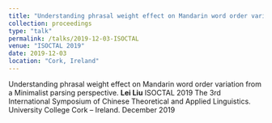 ```yaml
---
title: "Understanding phrasal weight effect on Mandarin word order variation from a Minimalist parsing perspective"
collection: proceedings
type: "talk"
permalink: /talks/2019-12-03-ISOCTAL
venue: "ISOCTAL 2019"
date: 2019-12-03
location: "Cork, Ireland"
---
```


Understanding phrasal weight effect on Mandarin word order variation from a Minimalist parsing perspective. <b>Lei Liu</b> ISOCTAL 2019 The 3rd International Symposium of Chinese Theoretical and Applied Linguistics. University College Cork – Ireland. December 2019
